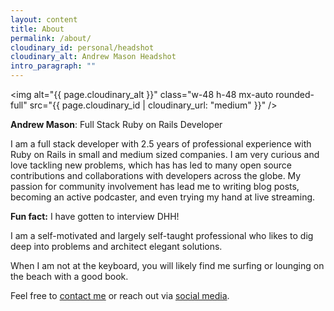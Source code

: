 ```yaml
---
layout: content
title: About
permalink: /about/
cloudinary_id: personal/headshot
cloudinary_alt: Andrew Mason Headshot
intro_paragraph: ""
---
```

<img alt="{{ page.cloudinary_alt }}" class="w-48 h-48 mx-auto rounded-full" src="{{ page.cloudinary_id | cloudinary_url: "medium" }}" />

**Andrew Mason**: Full Stack Ruby on Rails Developer

I am a full stack developer with 2.5 years of professional experience with Ruby on Rails in small and medium sized companies. I am very curious and love tackling new problems, which has has led to many open source contributions and collaborations with developers across the globe. My passion for community involvement has lead me to writing blog posts, becoming an active podcaster, and even trying my hand at live streaming.

**Fun fact:** I have gotten to interview DHH!

I am a self-motivated and largely self-taught professional who likes to dig deep into problems and architect elegant solutions.

When I am not at the keyboard, you will likely find me surfing or lounging on the beach with a good book.

Feel free to [contact me](/contact) or reach out via [social media](/social-media).